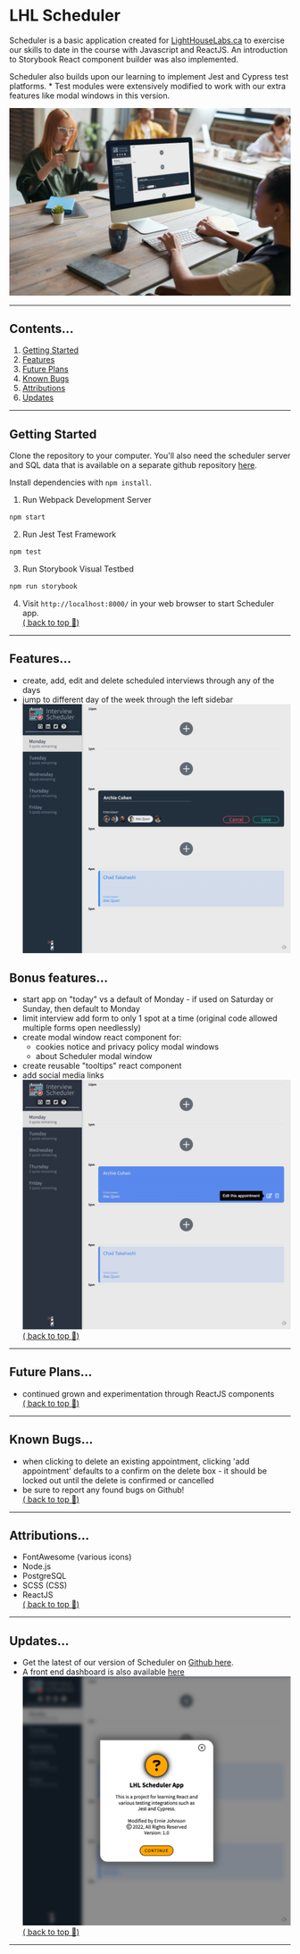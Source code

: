 # LHL Scheduler

Scheduler is a basic application created for <a href="www.lighthouselabs.ca">LightHouseLabs.ca</a> to exercise our skills to date in the course with Javascript and ReactJS.  An introduction to Storybook React component builder was also implemented.

Scheduler also builds upon our learning to implement Jest and Cypress test platforms.  * Test modules were extensively modified to work with our extra features like modal windows in this version.

![Screen Shot of Top Page](./screenshots/title.jpg)

---
## Contents...
1. [Getting Started](#getting-started)
2. [Features](#features)
3. [Future Plans](#future-plans)
4. [Known Bugs](#known-bugs)
5. [Attributions](#attributions)
6. [Updates](#updates)
---
## Getting Started
Clone the repository to your computer. You'll also need the scheduler server and SQL data that is available on a separate github repository [here](https://github.com/lighthouse-labs/scheduler-api).

Install dependencies with `npm install`.

1. Run Webpack Development Server

```sh
npm start
```

2. Run Jest Test Framework

```sh
npm test
```

3. Run Storybook Visual Testbed

```sh
npm run storybook
```
4. Visit `http://localhost:8000/` in your web browser to start Scheduler app.  
[( back to top 🔺)](#lhl-scheduler)
---
## Features...
- create, add, edit and delete scheduled interviews through any of the days
- jump to different day of the week through the left sidebar
![Screen Shot of Top Page](./screenshots/edit.png)


## Bonus features...
- start app on "today" vs a default of Monday - if used on Saturday or Sunday, then default to Monday
- limit interview add form to only 1 spot at a time (original code allowed multiple forms open needlessly)
- create modal window react component for:
  - cookies notice and privacy policy modal windows
  - about Scheduler modal window
- create reusable "tooltips" react component
- add social media links  
  ![Screen Shot of Top Page](./screenshots/edittooltip.png)   
[( back to top 🔺)](#lhl-scheduler)
---
## Future Plans...
- continued grown and experimentation through ReactJS components  
[( back to top 🔺)](#lhl-scheduler)
---
## Known Bugs...
- when clicking to delete an existing appointment, clicking 'add appointment' defaults to a confirm on the delete box - it should be locked out until the delete is confirmed or cancelled
- be sure to report any found bugs on Github!  
[( back to top 🔺)](#lhl-scheduler)
---
## Attributions...
- FontAwesome (various icons)
- Node.js
- PostgreSQL
- SCSS (CSS)
- ReactJS  
[( back to top 🔺)](#lhl-scheduler)
---
## Updates...
- Get the latest of our version of Scheduler on [Github here](https://github.com/ej8899/scheduler).
- A front end dashboard is also available [here](https://github.com/ej8899/scheduler-dashboard)  
![Screen Shot of Top Page](./screenshots/about.png)    
[( back to top 🔺)](#lhl-scheduler)
---
